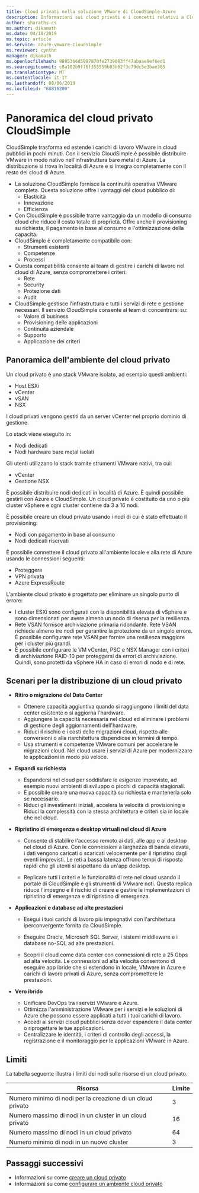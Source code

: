 ```yaml
---
title: Cloud privati nella soluzione VMware di CloudSimple-Azure
description: Informazioni sui cloud privati e i concetti relativi a CloudSimple.
author: sharaths-cs
ms.author: dikamath
ms.date: 04/10/2019
ms.topic: article
ms.service: azure-vmware-cloudsimple
ms.reviewer: cynthn
manager: dikamath
ms.openlocfilehash: 9885366d5987870fe2739083ff47abaae9ef6ed1
ms.sourcegitcommit: c8a102b9f76f355556b03b62f3c79dc5e3bae305
ms.translationtype: MT
ms.contentlocale: it-IT
ms.lasthandoff: 08/06/2019
ms.locfileid: "68816200"
---
```

# <a name="cloudsimple-private-cloud-overview"></a>Panoramica del cloud privato CloudSimple

CloudSimple trasforma ed estende i carichi di lavoro VMware in cloud pubblici in pochi minuti. Con il servizio CloudSimple è possibile distribuire VMware in modo nativo nell'infrastruttura bare metal di Azure. La distribuzione si trova in località di Azure e si integra completamente con il resto del cloud di Azure.

* La soluzione CloudSimple fornisce la continuità operativa VMware completa. Questa soluzione offre i vantaggi del cloud pubblico di:
  * Elasticità
  * Innovazione
  * Efficienza
* Con CloudSimple è possibile trarre vantaggio da un modello di consumo cloud che riduce il costo totale di proprietà. Offre anche il provisioning su richiesta, il pagamento in base al consumo e l'ottimizzazione della capacità.
* CloudSimple è completamente compatibile con:
  * Strumenti esistenti
  * Competenze
  * Processi
* Questa compatibilità consente ai team di gestire i carichi di lavoro nel cloud di Azure, senza compromettere i criteri:
  * Rete
  * Security  
  * Protezione dati  
  * Audit
* CloudSimple gestisce l'infrastruttura e tutti i servizi di rete e gestione necessari. Il servizio CloudSimple consente al team di concentrarsi su:
  * Valore di business
  * Provisioning delle applicazioni
  * Continuità aziendale
  * Supporto
  * Applicazione dei criteri

## <a name="private-cloud-environment-overview"></a>Panoramica dell'ambiente del cloud privato

Un cloud privato è uno stack VMware isolato, ad esempio questi ambienti:

* Host ESXi
* vCenter
* vSAN
* NSX

I cloud privati vengono gestiti da un server vCenter nel proprio dominio di gestione.

Lo stack viene eseguito in:

* Nodi dedicati
* Nodi hardware bare metal isolati

Gli utenti utilizzano lo stack tramite strumenti VMware nativi, tra cui:

* vCenter
* Gestione NSX

È possibile distribuire nodi dedicati in località di Azure. È quindi possibile gestirli con Azure e CloudSimple. Un cloud privato è costituito da uno o più cluster vSphere e ogni cluster contiene da 3 a 16 nodi.

È possibile creare un cloud privato usando i nodi di cui è stato effettuato il provisioning:

* Nodi con pagamento in base al consumo
* Nodi dedicati riservati

È possibile connettere il cloud privato all'ambiente locale e alla rete di Azure usando le connessioni seguenti:

* Proteggere
* VPN privata
* Azure ExpressRoute

L'ambiente cloud privato è progettato per eliminare un singolo punto di errore:

* I cluster ESXi sono configurati con la disponibilità elevata di vSphere e sono dimensionati per avere almeno un nodo di riserva per la resilienza.
* Rete VSAN fornisce archiviazione primaria ridondante. Rete VSAN richiede almeno tre nodi per garantire la protezione da un singolo errore. È possibile configurare rete VSAN per fornire una resilienza maggiore per i cluster più grandi.
* È possibile configurare le VM vCenter, PSC e NSX Manager con i criteri di archiviazione RAID-10 per proteggersi da errori di archiviazione. Quindi, sono protetti da vSphere HA in caso di errori di nodo e di rete.

## <a name="scenarios-for-deploying-a-private-cloud"></a>Scenari per la distribuzione di un cloud privato

* **Ritiro o migrazione del Data Center**

  * Ottenere capacità aggiuntiva quando si raggiungono i limiti del data center esistente o si aggiorna l'hardware.
  * Aggiungere la capacità necessaria nel cloud ed eliminare i problemi di gestione degli aggiornamenti dell'hardware.
  * Riduci il rischio e i costi delle migrazioni cloud, rispetto alle conversioni o alla riarchitettura dispendiose in termini di tempo.
  * Usa strumenti e competenze VMware comuni per accelerare le migrazioni cloud. Nel cloud usare i servizi di Azure per modernizzare le applicazioni in modo più veloce.

* **Espandi su richiesta**

  * Espandersi nel cloud per soddisfare le esigenze impreviste, ad esempio nuovi ambienti di sviluppo o picchi di capacità stagionali.
  * È possibile creare una nuova capacità su richiesta e mantenerla solo se necessario.
  * Riduci gli investimenti iniziali, accelera la velocità di provisioning e Riduci la complessità con la stessa architettura e criteri sia in locale che nel cloud.

* **Ripristino di emergenza e desktop virtuali nel cloud di Azure**

  * Consente di stabilire l'accesso remoto ai dati, alle app e ai desktop nel cloud di Azure. Con le connessioni a larghezza di banda elevata, i dati vengono caricati o scaricati velocemente per il ripristino dagli eventi imprevisti. Le reti a bassa latenza offrono tempi di risposta rapidi che gli utenti si aspettano da un'app desktop.

  * Replicare tutti i criteri e le funzionalità di rete nel cloud usando il portale di CloudSimple e gli strumenti di VMware noti. Questa replica riduce l'impegno e il rischio di creare e gestire le implementazioni di ripristino di emergenza e di ripristino di emergenza.

* **Applicazioni e database ad alte prestazioni**

  * Esegui i tuoi carichi di lavoro più impegnativi con l'architettura iperconvergente fornita da CloudSimple.
  * Eseguire Oracle, Microsoft SQL Server, i sistemi middleware e i database no-SQL ad alte prestazioni.

  * Scopri il cloud come data center con connessioni di rete a 25 Gbps ad alta velocità. Le connessioni ad alta velocità consentono di eseguire app ibride che si estendono in locale, VMware in Azure e carichi di lavoro privati di Azure, senza compromettere le prestazioni.

* **Vero ibrido**

  * Unificare DevOps tra i servizi VMware e Azure.
  * Ottimizza l'amministrazione VMware per i servizi e le soluzioni di Azure che possono essere applicati a tutti i tuoi carichi di lavoro.
  * Accedi ai servizi cloud pubblici senza dover espandere il data center o riprogettare le tue applicazioni.
  * Centralizzare le identità, i criteri di controllo degli accessi, la registrazione e il monitoraggio per le applicazioni VMware in Azure.

## <a name="limits"></a>Limiti

La tabella seguente illustra i limiti dei nodi sulle risorse di un cloud privato.

| Risorsa | Limite |
|----------|-------|
| Numero minimo di nodi per la creazione di un cloud privato | 3 |
| Numero massimo di nodi in un cluster in un cloud privato | 16 |
| Numero massimo di nodi in un cloud privato | 64 |
| Numero minimo di nodi in un nuovo cluster | 3 |

## <a name="next-steps"></a>Passaggi successivi

* Informazioni su come [creare un cloud privato](https://docs.azure.cloudsimple.com/create-private-cloud/)
* Informazioni su come [configurare un ambiente cloud privato](quickstart-create-private-cloud.md)